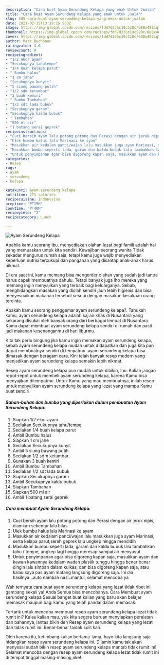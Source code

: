 ```yaml
---
description: "Cara buat Ayam Serundeng Kelapa yang enak Untuk Jualan"
title: "Cara buat Ayam Serundeng Kelapa yang enak Untuk Jualan"
slug: 685-cara-buat-ayam-serundeng-kelapa-yang-enak-untuk-jualan
date: 2021-02-15T13:19:26.983Z
image: https://img-global.cpcdn.com/recipes/fdd7d336c19c520c/680x482cq70/ayam-serundeng-kelapa-foto-resep-utama.jpg
thumbnail: https://img-global.cpcdn.com/recipes/fdd7d336c19c520c/680x482cq70/ayam-serundeng-kelapa-foto-resep-utama.jpg
cover: https://img-global.cpcdn.com/recipes/fdd7d336c19c520c/680x482cq70/ayam-serundeng-kelapa-foto-resep-utama.jpg
author: Marc Buchanan
ratingvalue: 4.6
reviewcount: 9
recipeingredient:
- "1/2 ekor ayam"
- "Secukupnya tahutempe"
- "1/4 buah kelapa parut"
- " Bumbu halus"
- "1 cm jahe"
- "Secukupnya kunyit"
- "5 siung bawang putih"
- "1/2 sdm ketumbar"
- "3 buah kemiri"
- " Bumbu Tambahan"
- "1/2 sdt lada bubuk"
- "Secukupnya garam"
- "Secukupnya kaldu bubuk"
- " Tambahan"
- "500 ml air"
- "1 batang serai geprek"
recipeinstructions:
- "Cuci bersih ayam lalu potong potong dan Perasi dengan air jeruk nipis, diamkan sebentar lalu bilas"
- "Ulek bumbu halus lalu Marinasi ke ayam"
- "Masukkan air kedalam panci/wajan lalu masukkan juga ayam Marinasi, serta kelapa parut,sereh geprek lalu ungkep hingga mendidih"
- "Masukkan bumbu seperti lada, garam dan kaldu bubuk lalu tambahkan tahu / tempe, ungkep lagi hingga meresap sampai air menyusut"
- "Untuk penyimpanan agar bisa digoreng kapan saja, masukkan ayam dan kawan kawannya kedalam wadah plastik tunggu hingga benar benar dingin lalu simpan dalam kulkas, dan bisa digoreng kapan saja, atau kalau saya pas ayam matang langsung digoreng saja. Ini dia hasilnya...auto nambah nasi..mantul, selamat mencoba ya"
categories:
- Resep
tags:
- ayam
- serundeng
- kelapa

katakunci: ayam serundeng kelapa 
nutrition: 271 calories
recipecuisine: Indonesian
preptime: "PT15M"
cooktime: "PT40M"
recipeyield: "2"
recipecategory: Lunch

---
```



![Ayam Serundeng Kelapa](https://img-global.cpcdn.com/recipes/fdd7d336c19c520c/680x482cq70/ayam-serundeng-kelapa-foto-resep-utama.jpg)

Apabila kamu seorang ibu, menyediakan olahan lezat bagi famili adalah hal yang memuaskan untuk kita sendiri. Kewajiban seorang  wanita Tidak sekadar mengurus rumah saja, tetapi kamu juga wajib menyediakan keperluan nutrisi tercukupi dan panganan yang disantap anak-anak harus nikmat.

Di era  saat ini, kamu memang bisa mengorder olahan yang sudah jadi tanpa harus capek membuatnya dahulu. Tetapi banyak juga lho mereka yang memang ingin menyajikan yang terbaik bagi keluarganya. Sebab, menghidangkan masakan yang diolah sendiri jauh lebih higienis dan bisa menyesuaikan makanan tersebut sesuai dengan masakan kesukaan orang tercinta. 



Apakah kamu seorang penggemar ayam serundeng kelapa?. Tahukah kamu, ayam serundeng kelapa adalah sajian khas di Nusantara yang sekarang disukai oleh banyak orang dari berbagai tempat di Nusantara. Kamu dapat membuat ayam serundeng kelapa sendiri di rumah dan pasti jadi makanan kesenanganmu di hari liburmu.

Kita tak perlu bingung jika kamu ingin memakan ayam serundeng kelapa, sebab ayam serundeng kelapa mudah untuk didapatkan dan juga kita pun dapat membuatnya sendiri di tempatmu. ayam serundeng kelapa bisa dimasak dengan beragam cara. Kini telah banyak resep modern yang menjadikan ayam serundeng kelapa semakin lebih nikmat.

Resep ayam serundeng kelapa pun mudah untuk dibikin, lho. Kalian jangan repot-repot untuk membeli ayam serundeng kelapa, karena Kamu bisa menyajikan ditempatmu. Untuk Kamu yang mau membuatnya, inilah resep untuk menyajikan ayam serundeng kelapa yang lezat yang mampu Kamu buat sendiri.

<!--inarticleads1-->

##### Bahan-bahan dan bumbu yang diperlukan dalam pembuatan Ayam Serundeng Kelapa:

1. Siapkan 1/2 ekor ayam
1. Sediakan Secukupnya tahu/tempe
1. Sediakan 1/4 buah kelapa parut
1. Ambil  Bumbu halus
1. Siapkan 1 cm jahe
1. Sediakan Secukupnya kunyit
1. Ambil 5 siung bawang putih
1. Sediakan 1/2 sdm ketumbar
1. Gunakan 3 buah kemiri
1. Ambil  Bumbu Tambahan
1. Sediakan 1/2 sdt lada bubuk
1. Siapkan Secukupnya garam
1. Ambil Secukupnya kaldu bubuk
1. Siapkan  Tambahan
1. Siapkan 500 ml air
1. Ambil 1 batang serai geprek




<!--inarticleads2-->

##### Cara membuat Ayam Serundeng Kelapa:

1. Cuci bersih ayam lalu potong potong dan Perasi dengan air jeruk nipis, diamkan sebentar lalu bilas
1. Ulek bumbu halus lalu Marinasi ke ayam
1. Masukkan air kedalam panci/wajan lalu masukkan juga ayam Marinasi, serta kelapa parut,sereh geprek lalu ungkep hingga mendidih
1. Masukkan bumbu seperti lada, garam dan kaldu bubuk lalu tambahkan tahu / tempe, ungkep lagi hingga meresap sampai air menyusut
1. Untuk penyimpanan agar bisa digoreng kapan saja, masukkan ayam dan kawan kawannya kedalam wadah plastik tunggu hingga benar benar dingin lalu simpan dalam kulkas, dan bisa digoreng kapan saja, atau kalau saya pas ayam matang langsung digoreng saja. Ini dia hasilnya...auto nambah nasi..mantul, selamat mencoba ya




Wah ternyata cara buat ayam serundeng kelapa yang lezat tidak ribet ini gampang sekali ya! Anda Semua bisa mencobanya. Cara Membuat ayam serundeng kelapa Sesuai banget buat kalian yang baru akan belajar memasak maupun bagi kamu yang telah pandai dalam memasak.

Tertarik untuk mencoba membuat resep ayam serundeng kelapa lezat tidak rumit ini? Kalau kalian mau, yuk kita segera buruan menyiapkan peralatan dan bahannya, lantas bikin deh Resep ayam serundeng kelapa yang lezat dan tidak rumit ini. Benar-benar taidak sulit kan. 

Oleh karena itu, ketimbang kalian berlama-lama, hayo kita langsung saja hidangkan resep ayam serundeng kelapa ini. Dijamin kamu tak akan menyesal sudah bikin resep ayam serundeng kelapa mantab tidak rumit ini! Selamat mencoba dengan resep ayam serundeng kelapa lezat tidak rumit ini di tempat tinggal masing-masing,oke!.

